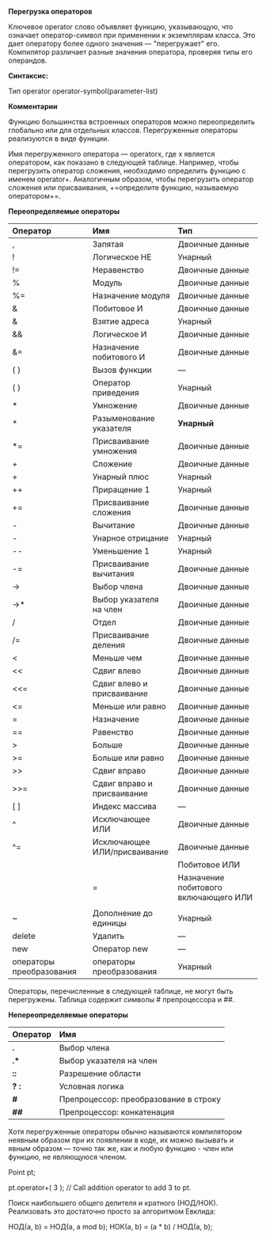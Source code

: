 ﻿**Перегрузка операторов**

Ключевое operator слово объявляет функцию, указывающую, что означает оператор-символ при применении к экземплярам класса. Это дает оператору более одного значения — "перегружает" его. Компилятор различает разные значения оператора, проверяя типы его операндов.

**Синтаксис:**

Тип operator operator-symbol(parameter-list)

**Комментарии**

Функцию большинства встроенных операторов можно переопределить глобально или для отдельных классов. Перегруженные операторы реализуются в виде функции.

Имя перегруженного оператора — operatorx, где x является оператором, как показано в следующей таблице. Например, чтобы перегрузить оператор сложения, необходимо определить функцию с именем operator+. Аналогичным образом, чтобы перегрузить оператор сложения или присваивания, +=определите функцию, называемую оператором+=.

**Переопределяемые операторы**


|**Оператор**|**Имя**|**Тип**|
| :- | :- | :- |
|,|Запятая|Двоичные данные|
|!|Логическое НЕ|Унарный|
|!=|Неравенство|Двоичные данные|
|%|Модуль|Двоичные данные|
|%=|Назначение модуля|Двоичные данные|
|&|Побитовое И|Двоичные данные|
|&|Взятие адреса|Унарный|
|&&|Логическое И|Двоичные данные|
|&=|Назначение побитового И|Двоичные данные|
|( )|Вызов функции|—|
|( )|Оператор приведения|Унарный|
|\*|Умножение|Двоичные данные|
|\*|Разыменование указателя|**Унарный**|
|\*=|Присваивание умножения|Двоичные данные|
|+|Сложение|Двоичные данные|
|+|Унарный плюс|Унарный|
|++|Приращение 1|Унарный|
|+=|Присваивание сложения|Двоичные данные|
|-|Вычитание|Двоичные данные|
|-|Унарное отрицание|Унарный|
|--|Уменьшение 1|Унарный|
|-=|Присваивание вычитания|Двоичные данные|
|->|Выбор члена|Двоичные данные|
|->\*|Выбор указателя на член|Двоичные данные|
|/|Отдел|Двоичные данные|
|/=|Присваивание деления|Двоичные данные|
|<|Меньше чем|Двоичные данные|
|<<|Сдвиг влево|Двоичные данные|
|<<=|Сдвиг влево и присваивание|Двоичные данные|
|<=|Меньше или равно|Двоичные данные|
|=|Назначение|Двоичные данные|
|==|Равенство|Двоичные данные|
|>|Больше|Двоичные данные|
|>=|Больше или равно|Двоичные данные|
|>>|Сдвиг вправо|Двоичные данные|
|>>=|Сдвиг вправо и присваивание|Двоичные данные|
|[ ]|Индекс массива|—|
|^|Исключающее ИЛИ|Двоичные данные|
|^=|Исключающее ИЛИ/присваивание|Двоичные данные|
|||Побитовое ИЛИ|Двоичные данные|
||=|Назначение побитового включающего ИЛИ|Двоичные данные|
||||Логическое ИЛИ|Двоичные данные|
|~|Дополнение до единицы|Унарный|
|delete|Удалить|—|
|new|Оператор new|—|
|операторы преобразования|операторы преобразования|Унарный|

Операторы, перечисленные в следующей таблице, не могут быть перегружены. Таблица содержит символы # препроцессора и ##.

**Непереопределяемые операторы**



|**Оператор**|**Имя**|
| :- | :- |
|**.**|Выбор члена|
|**.\***|Выбор указателя на член|
|**::**|Разрешение области|
|**? :**|Условная логика|
|**#**|Препроцессор: преобразование в строку|
|**##**|Препроцессор: конкатенация|

Хотя перегруженные операторы обычно называются компилятором неявным образом при их появлении в коде, их можно вызывать и явным образом — точно так же, как и любую функцию - член или функцию, не являющуюся членом.

Point pt;

pt.operator+( 3 );  // Call addition operator to add 3 to pt.


Поиск наибольшего общего делителя и кратного (НОД/НОК). Реализовать это достаточно просто за алгоритмом Евклида:

НОД(a, b) = НОД(a, a mod b);
НОК(a, b) = (a * b) / НОД(a, b);

